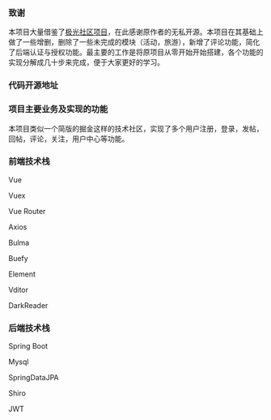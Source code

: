 ### 致谢
本项目大量借鉴了[极光社区项目](https://github.com/haoyu21/aurora)，在此感谢原作者的无私开源。本项目在其基础上做了一些增删，删除了一些未完成的模块（活动，旅游），新增了评论功能，简化了后端认证与授权功能。最主要的工作是将原项目从零开始开始搭建，各个功能的实现分解成几十步来完成，便于大家更好的学习。

### 代码开源地址

### 项目主要业务及实现的功能
本项目类似一个简版的掘金这样的技术社区，实现了多个用户注册，登录，发帖，回帖，评论，关注，用户中心等功能。

### 前端技术栈
 Vue
 
 Vuex
 
 Vue Router
 
 Axios
 
 Bulma
 
 Buefy
 
 Element
 
 Vditor
 
 DarkReader

### 后端技术栈
 Spring Boot
 
 Mysql
 
 SpringDataJPA
 
 Shiro
 
 JWT


